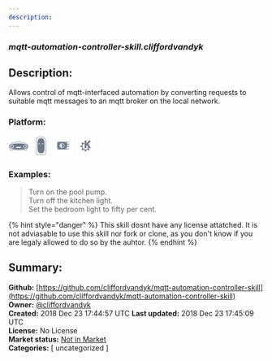 ```yaml
---
description: 
---
```


### _mqtt-automation-controller-skill.cliffordvandyk_  
## Description:  
Allows control of mqtt-interfaced automation by converting requests to suitable mqtt messages to an mqtt broker on the local network.  
  
  
### Platform:  
 ![Mark I](../.gitbook/assets/mark-1-icon.png)  ![Mark II](../.gitbook/assets/mark-2-icon.png)  ![Picroft](../.gitbook/assets/picroft-icon.png)  ![plasmoid](../.gitbook/assets/kde.png)   
### Examples:  
> Turn on the pool pump.  
> Turn off the kitchen light.  
> Set the bedroom light to fifty per cent.  
  
{% hint style="danger" %}
This skill dosnt have any license attatched. It is not adviasable to use this skill nor fork or clone, as you don't know if you are legaly allowed to do so by the auhtor.
{% endhint %}
  
## Summary:  
**Github:** [https://github.com/cliffordvandyk/mqtt-automation-controller-skill](https://github.com/cliffordvandyk/mqtt-automation-controller-skill)  
**Owner:** [@cliffordvandyk](https://github.com/cliffordvandyk)  
**Created:** 2018 Dec 23 17:44:57 UTC  **Last updated:** 2018 Dec 23 17:45:09 UTC  
**License:** No License  
**Market status:** [Not in Market](https://market.mycroft.ai/skill/)  
**Categories:** [ uncategorized ]   
